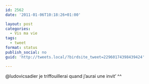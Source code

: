```yaml
---
id: 2562
date: '2011-01-06T10:18:26+01:00'

layout: post
categories:
  - Vis ma vie
tags:
  - tweet
format: status
publish_social: no
guid: 'http://tweets.local/?birdsite_tweet=22960174398439424'

---
```


@ludovicsadier je triffouillerai quand j’aurai une invit’ ^^